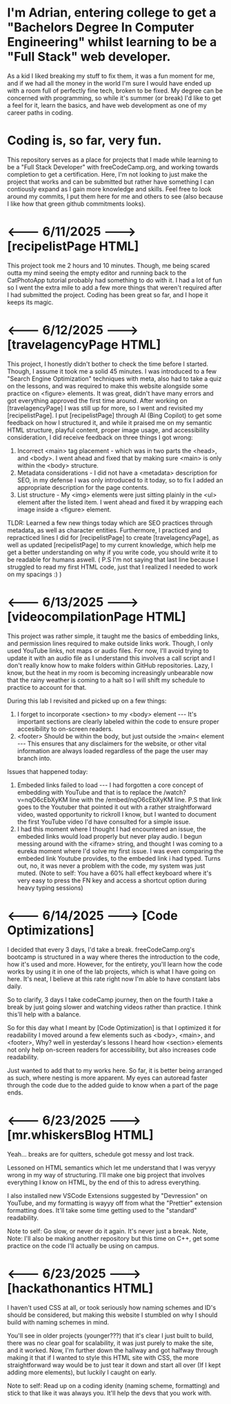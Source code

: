 # I'm Adrian, entering college to get a "Bachelors Degree In Computer Engineering" whilst learning to be a "Full Stack" web developer.
As a kid I liked breaking my stuff to fix them, it was a fun moment for me, and if we had all the money in the world I'm sure I would have ended up with a room full of perfectly fine tech, broken to be fixed.
My degree can be concerned with programming, so while it's summer (or break) I'd like to get a feel for it, learn the basics, and have web development as one of my career paths in coding. 
# Coding is, so far, very fun.

This repository serves as a place for projects that I made while learning to be a "Full Stack Developer" with freeCodeCamp.org, and working towards completion to get a certification. Here, I'm not looking to just make the project that works and can be submitted but rather have something I can contiously expand as I gain more knowledge and skills. Feel free to look around my commits, I put them here for me and others to see (also because I like how that green github commitments looks).

# <--- 6/11/2025 ---> [recipelistPage HTML]
This project took me 2 hours and 10 minutes. Though, me being scared outta my mind seeing the empty editor and running back to the CatPhotoApp tutorial probably had something to do with it. I had a lot of fun so I went the extra mile to add a few more things that weren't required after I had submitted the project.
Coding has been great so far, and I hope it keeps its magic.



# <--- 6/12/2025 ---> [travelagencyPage HTML]
This project, I honestly didn't bother to check the time before I started. Though, I assume it took me a solid 45 minutes. I was introduced to a few "Search Engine Optimization" techniques with meta, also had to take a quiz on the lessons, and was required to make this website alongside some practice on &lt;figure&gt; elements. It was great, didn't have many errors and got everything approved the first time around.
After working on [travelagencyPage] I was still up for more, so I went and revisited my [recipelistPage]. I put [recipelistPage] through AI (Bing Copilot) to get some feedback on how I structured it, and while it praised me on my semantic HTML structure, playful content, proper image usage, and accessibility consideration, I did receive feedback on three things I got wrong:
1. Incorrect &lt;main&gt; tag placement - which was in two parts the &lt;head&gt;, and &lt;body&gt;. I went ahead and fixed that by making sure &lt;main&gt; is only within the &lt;body&gt; structure.
2. Metadata considerations - I did not have a &lt;metadata&gt; description for SEO, in my defense I was only introduced to it today, so to fix I added an appropriate description for the page contents.
3. List structure - My &lt;img&gt; elements were just sitting plainly in the &lt;ul&gt; element after the listed item. I went ahead and fixed it by wrapping each image inside a &lt;figure&gt; element.

TLDR: Learned a few new things today which are SEO practices through metadata, as well as character entities. Furthermore, I practiced and repracticed lines I did for [recipelistPage] to create [travelagencyPage], as well as updated [recipelistPage] to my current knowledge, which help me get a better understanding on why if you write code, you should write it to be readable for humans aswell. 
( P.S I'm not saying that last line because I struggled to read my first HTML code, just that I realized I needed to work on my spacings :) )



# <--- 6/13/2025 ---> [videocompilationPage HTML]
This project was rather simple, it taught me the basics of embedding links, and permission lines required to make outside links work. Though, I only used YouTube links, not maps or audio files. For now, I'll avoid trying to update it with an audio file as I understand this involves a call script and I don't really know how to make folders within GitHub repositories. Lazy, I know, but the heat in my room is becoming increasingly unbearable now that the rainy weather is coming to a halt so I will shift my schedule to practice to account for that.

During this lab I revisited and picked up on a few things: 
1. I forget to incorporate &lt;section&gt; to my &lt;body&gt; element --- It's important sections are clearly labeled within the code to ensure proper accesibility to on-screen readers.
2. &lt;footer&gt; Should be within the body, but just outside the &gt;main&lt; element --- This ensures that any disclaimers for the website, or other vital information are always loaded regardless of the page the user may branch into.

Issues that happened today:
1. Embeded links failed to load --- I had forgotten a core concept of embedding with YouTube and that is to replace the &#47;watch?v=nqO6cEbXyKM line with the &#47;embed&#47;nqO6cEbXyKM line. P.S that link goes to the Youtuber that pointed it out with a rather straightforward video, wasted opportunity to rickroll I know, but I wanted to document the first YouTube video I'd have consulted for a simple issue.
2. I had this moment where I thought I had encountered an issue, the embeded links would load properly but never play audio. I begun messing around with the &lt;iframe&gt; string, and thought I was coming to a eureka moment where I'd solve my first issue. I was even comparing the embeded link Youtube provides, to the embeded link i had typed. Turns out, no, it was never a problem with the code, my system was just muted. &#40;Note to self: You have a 60% hall effect keyboard where it's very easy to press the FN key and access a shortcut option during heavy typing sessions&#41;



# <--- 6/14/2025 ---> [Code Optimizations]
I decided that every 3 days, I'd take a break. freeCodeCamp.org's bootcamp is structured in a way where theres the introduction to the code, how it's used and more. However, for the entirety, you'll learn how the code works by using it in one of the lab projects, which is what I have going on here. It's neat, I believe at this rate right now I'm able to have constant labs daily.

So to clarify, 3 days I take codeCamp journey, then on the fourth I take a break by just going slower and watching videos rather than practice. I think this'll help with a balance.

So for this day what I meant by [Code Optimization] is that I optimized it for readability I moved around a few elements such as &lt;body&gt;, &lt;main&gt;, and &lt;footer&gt;, Why? well in yesterday's lessons I heard how &lt;section&gt; elements not only help on-screen readers for accessibility, but also increases code readability.

Just wanted to add that to my works here. So far, it is better being arranged as such, where nesting is more apparent. My eyes can autoread faster through the code due to the added guide to know when a part of the page ends.

# <--- 6/23/2025 ---> [mr.whiskersBlog HTML]
Yeah... breaks are for quitters, schedule got messy and lost track.

Lessoned on HTML semantics which let me understand that I was veryyy wrong in my way of structuring. I'll make one big project that involves everything I know on HTML, by the end of this to adress everything. 

I also installed new VSCode Extensions suggested by "Devression" on YouTube, and my formatting is wayyy off from what the "Prettier" extension formatting does. It'll take some time getting used to the "standard" readability.

Note to self: Go slow, or never do it again. It's never just a break.
Note, Note: I'll also be making another repository but this time on C++, get some practice on the code I'll actually be using on campus.

# <--- 6/23/2025 ---> [hackathonantics HTML]
I haven't used CSS at all, or took seriously how naming schemes and ID's should be considered, but making this website I stumbled on why I should build with naming schemes in mind.

You'll see in older projects (younger???) that it's clear I just built to build, there was no clear goal for scalability, it was just purely to make the site, and it worked. Now, I'm further down the hallway and got halfway through making it that if I wanted to style this HTML site with CSS, the more straightforward way would be to just tear it down and start all over (If I kept adding more elements), but luckily I caught on early. 

Note to self: Read up on a coding idenity (naming scheme, formatting) and stick to that like it was always you. It'll help the devs that you work with.
